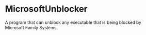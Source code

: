 # MicrosoftUnblocker
A program that can unblock any executable that is being blocked by Microsoft Family Systems.
